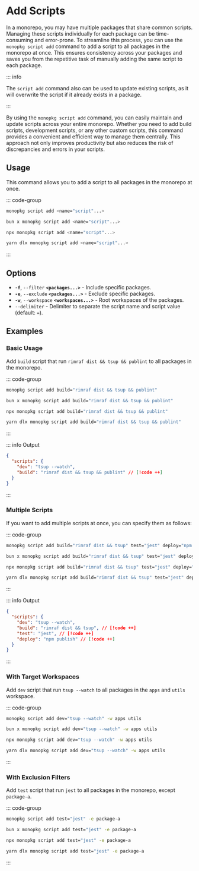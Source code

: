 # Add Scripts

In a monorepo, you may have multiple packages that share common scripts. Managing these scripts individually for each
package can be time-consuming and error-prone. To streamline this process, you can use the `monopkg script add` command
to add a script to all packages in the monorepo at once. This ensures consistency across your packages and saves you
from the repetitive task of manually adding the same script to each package.

::: info

The `script add` command also can be used to update existing scripts, as it will overwrite the script if it already
exists in a package.

:::

By using the `monopkg script add` command, you can easily maintain and update scripts across your entire monorepo.
Whether you need to add build scripts, development scripts, or any other custom scripts, this command provides a
convenient and efficient way to manage them centrally. This approach not only improves productivity but also reduces the
risk of discrepancies and errors in your scripts.

## Usage

This command allows you to add a script to all packages in the monorepo at once.

::: code-group

```bash [Global]
monopkg script add <name="script"...>
```

```bash [Bun]
bun x monopkg script add <name="script"...>
```

```bash [NPM]
npx monopkg script add <name="script"...>
```

```bash [Yarn]
yarn dlx monopkg script add <name="script"...>
```

:::

## Options

- **`-f`**, `--filter` **`<packages...>`** - Include specific packages.
- **`-e`**, `--exclude` **`<packages...>`** - Exclude specific packages.
- **`-w`**, `--workspace` **`<workspaces...>`** - Root workspaces of the packages.
- `--delimiter` - Delimiter to separate the script name and script value (default: `=`).

## Examples

### Basic Usage

Add `build` script that run `rimraf dist && tsup && publint` to all packages in the monorepo.

::: code-group

```bash [Global]
monopkg script add build="rimraf dist && tsup && publint"
```

```bash [Bun]
bun x monopkg script add build="rimraf dist && tsup && publint"
```

```bash [NPM]
npx monopkg script add build="rimraf dist && tsup && publint"
```

```bash [Yarn]
yarn dlx monopkg script add build="rimraf dist && tsup && publint"
```

:::

::: info Output

```json
{
  "scripts": {
    "dev": "tsup --watch",
    "build": "rimraf dist && tsup && publint" // [!code ++]
  }
}
```

:::

### Multiple Scripts

If you want to add multiple scripts at once, you can specify them as follows:

::: code-group

```bash [Global]
monopkg script add build="rimraf dist && tsup" test="jest" deploy="npm publish"
```

```bash [Bun]
bun x monopkg script add build="rimraf dist && tsup" test="jest" deploy="npm publish"
```

```bash [NPM]
npx monopkg script add build="rimraf dist && tsup" test="jest" deploy="npm publish"
```

```bash [Yarn]
yarn dlx monopkg script add build="rimraf dist && tsup" test="jest" deploy="npm publish"
```

:::

::: info Output

```json
{
  "scripts": {
    "dev": "tsup --watch",
    "build": "rimraf dist && tsup", // [!code ++]
    "test": "jest", // [!code ++]
    "deploy": "npm publish" // [!code ++]
  }
}
```

:::

### With Target Workspaces

Add `dev` script that run `tsup --watch` to all packages in the `apps` and `utils` workspace.

::: code-group

```bash [Global]
monopkg script add dev="tsup --watch" -w apps utils
```

```bash [Bun]
bun x monopkg script add dev="tsup --watch" -w apps utils
```

```bash [NPM]
npx monopkg script add dev="tsup --watch" -w apps utils
```

```bash [Yarn]
yarn dlx monopkg script add dev="tsup --watch" -w apps utils
```

:::

### With Exclusion Filters

Add `test` script that run `jest` to all packages in the monorepo, except `package-a`.

::: code-group

```bash [Global]
monopkg script add test="jest" -e package-a
```

```bash [Bun]
bun x monopkg script add test="jest" -e package-a
```

```bash [NPM]
npx monopkg script add test="jest" -e package-a
```

```bash [Yarn]
yarn dlx monopkg script add test="jest" -e package-a
```

:::
